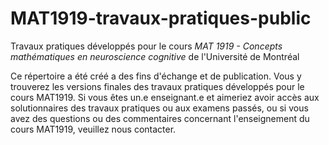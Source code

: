 # MAT1919-travaux-pratiques-public
Travaux pratiques développés pour le cours *MAT 1919 - Concepts mathématiques en neuroscience cognitive* de l'Université de Montréal

Ce répertoire a été créé a des fins d'échange et de publication. Vous y trouverez les versions finales des travaux pratiques développés pour le cours MAT1919. Si vous êtes un.e enseignant.e et aimeriez avoir accès aux solutionnaires des travaux pratiques ou aux examens passés, ou si vous avez des questions ou des commentaires concernant l'enseignement du cours MAT1919, veuillez nous contacter.
